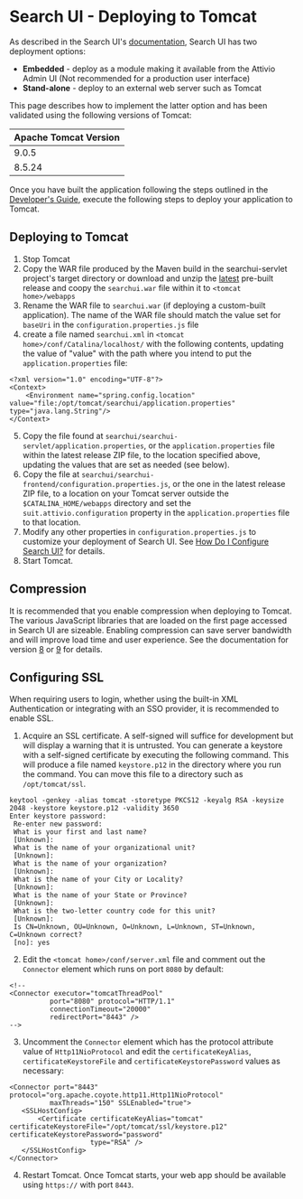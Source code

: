 # Search UI - Deploying to Tomcat
As described in the Search UI's [documentation](README.md), Search UI has two deployment options:
* **Embedded** - deploy as a module making it available from the Attivio Admin UI (Not recommended for a production user interface)
* **Stand-alone**  - deploy to an external web server such as Tomcat

This page describes how to implement the latter option and has been validated using the following versions of Tomcat:

| Apache Tomcat Version |
| ---|
| 9.0.5 |
| 8.5.24 |

Once you have built the application following the steps outlined in the [Developer's Guide](DevelopersGuide.md), execute the following steps to deploy your application to Tomcat.

## Deploying to Tomcat
1. Stop Tomcat
2. Copy the WAR file produced by the Maven build in the searchui-servlet project's target directory or download and unzip the [latest](https://github.com/attivio/searchui/releases/latest) pre-built release and coopy the `searchui.war` file within it to `<tomcat home>/webapps`
3. Rename the WAR file to `searchui.war` (if deploying a custom-built application). The name of the WAR file should match the value set for `baseUri` in the `configuration.properties.js` file
4. create a file named `searchui.xml` in `<tomcat home>/conf/Catalina/localhost/` with the following contents, updating the value of "value" with the path where you intend to put the `application.properties` file:
```
<?xml version="1.0" encoding="UTF-8"?>
<Context>
    <Environment name="spring.config.location" value="file:/opt/tomcat/searchui/application.properties" type="java.lang.String"/>
</Context>
```
5. Copy the file found at `searchui/searchui-servlet/application.properties`, or the `application.properties` file within the latest release ZIP file, to the location specified above, updating the values that are set as needed (see below).
6. Copy the file at `searchui/searchui-frontend/configuration.properties.js`, or the one in the latest release ZIP file, to a location on your Tomcat server outside the `$CATALINA_HOME/webapps` directory and set the `suit.attivio.configuration` property in the `application.properties` file to that location. 
7. Modify any other properties in `configuration.properties.js` to customize your deployment of Search UI. See [How Do I Configure Search UI?](searchui#how-do-i-configure-search-ui) for details.
8. Start Tomcat.

## Compression
It is recommended that you enable compression when deploying to Tomcat. The various JavaScript libraries that are loaded on the first page accessed in Search UI are sizeable. Enabling compression can save server bandwidth and will improve load time and user experience. See the documentation for version [8](https://tomcat.apache.org/tomcat-8.5-doc/config/http.html) or [9](https://tomcat.apache.org/tomcat-9.0-doc/config/http.html) for details.

## Configuring SSL
When requiring users to login, whether using the built-in XML Authentication or integrating with an SSO provider, it is recommended to enable SSL.
1. Acquire an SSL certificate. A self-signed will suffice for development but will display a warning that it is untrusted. You can generate a keystore with a self-signed certificate by executing the following command. This will produce a file named `keystore.p12` in the directory where you run the command. You can move this file to a directory such as `/opt/tomcat/ssl`.
```
keytool -genkey -alias tomcat -storetype PKCS12 -keyalg RSA -keysize 2048 -keystore keystore.p12 -validity 3650
Enter keystore password:
 Re-enter new password:
 What is your first and last name?
 [Unknown]:
 What is the name of your organizational unit?
 [Unknown]:
 What is the name of your organization?
 [Unknown]:
 What is the name of your City or Locality?
 [Unknown]:
 What is the name of your State or Province?
 [Unknown]:
 What is the two-letter country code for this unit?
 [Unknown]:
 Is CN=Unknown, OU=Unknown, O=Unknown, L=Unknown, ST=Unknown, C=Unknown correct?
 [no]: yes
 ```
 2. Edit the `<tomcat home>/conf/server.xml` file and comment out the `Connector` element which runs on port `8080` by default:
 ```
 <!--
<Connector executor="tomcatThreadPool"
           port="8080" protocol="HTTP/1.1"
           connectionTimeout="20000"
           redirectPort="8443" />
-->
```
3. Uncomment the `Connector` element which has the protocol attribute value of `Http11NioProtocol` and edit the `certificateKeyAlias`, `certificateKeystoreFile` and `certificateKeystorePassword` values as necessary:
```
<Connector port="8443" protocol="org.apache.coyote.http11.Http11NioProtocol"
          maxThreads="150" SSLEnabled="true">
   <SSLHostConfig>
       <Certificate certificateKeyAlias="tomcat" certificateKeystoreFile="/opt/tomcat/ssl/keystore.p12" certificateKeystorePassword="password"
                    type="RSA" />
   </SSLHostConfig>
</Connector>
```
4. Restart Tomcat. Once Tomcat starts, your web app should be available using `https://` with port `8443`.
